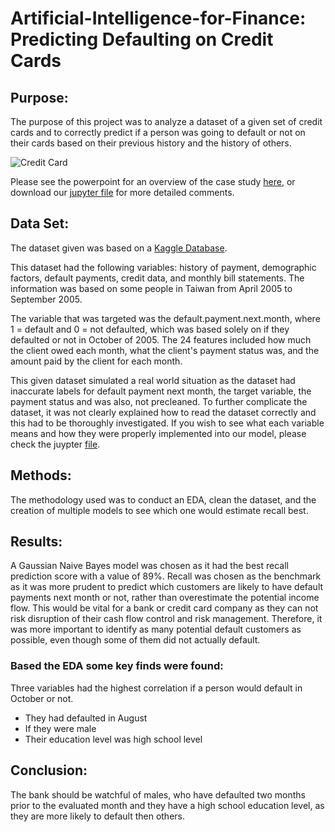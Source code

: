 # Artificial-Intelligence-for-Finance: Predicting Defaulting on Credit Cards

## Purpose:
The purpose of this project was to analyze a dataset of a given set of credit cards and to correctly predict if a person was going to default or not on their cards based on their previous history and the history of others.

![Credit Card](https://thumbs.dreamstime.com/b/here-generic-credit-card-isolated-al-white-background-logos-type-generic-here-generic-credit-card-isolated-125482245.jpg)

Please see the powerpoint for an overview of the case study [here](https://drive.google.com/file/d/1hBkihdzcTzu7ux6WfQoiqADsdA9tbz8j/view?usp=sharing), or download our [jupyter file](https://github.com/Zexes9/Credit-Card-Default/blob/main/Default%20of%20credit%20card%20clients.ipynb) for more detailed comments.

## Data Set:
The dataset given was based on a [Kaggle Database](https://www.kaggle.com/mariosfish/default-of-credit-card-clients).

This dataset had the following variables: history of payment, demographic factors, default payments, credit data, and monthly bill statements. The information was based on some people in Taiwan from April 2005 to September 2005.

The variable that was targeted was the default.payment.next.month, where 1 = default and 0 = not defaulted, which was based solely on if they defaulted or not in October of 2005. The 24 features included how much the client owed each month, what the client's payment status was, and the amount paid by the client for each month.

This given dataset simulated a real world situation as the dataset had inaccurate labels for default payment next month, the target variable, the payment status and was also, not precleaned. To further complicate the dataset, it was not clearly explained how to read the dataset correctly and this had to be thoroughly investigated. If you wish to see what each variable means and how they were properly implemented into our model, please check the juypter [file](https://github.com/Zexes9/Credit-Card-Default/blob/main/Default%20of%20credit%20card%20clients.ipynb).

## Methods:
The methodology used was to conduct an EDA, clean the dataset, and the creation of multiple models to see which one would estimate recall best.

## Results:
A Gaussian Naive Bayes model was chosen as it had the best recall prediction score with a value of 89%. Recall was chosen as the benchmark as it was more prudent to predict which customers are likely to have default payments next month or not, rather than overestimate the potential income flow. This would be vital for a bank or credit card company as they can not risk disruption of their cash flow control and risk management. Therefore, it was more important to identify as many potential default customers as possible, even though some of them did not actually default.

### Based the EDA some key finds were found:

Three variables had the highest correlation if a person would default in October or not.
  * They had defaulted in August
  * If they were male
  * Their education level was high school level

## Conclusion:

The bank should be watchful of males, who have defaulted two months prior to the evaluated month and they have a high school education level, as they are more likely to default then others.
